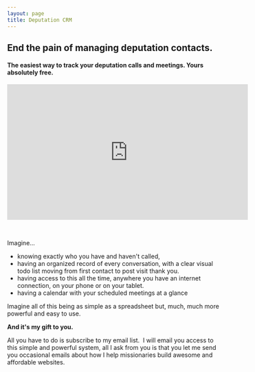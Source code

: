 ```yaml
---
layout: page
title: Deputation CRM
---
```



## End the pain of managing deputation contacts.

#### The easiest way to track your deputation calls and meetings. Yours absolutely free.

<iframe width="560" height="315" src="https://www.youtube.com/embed/s5KFnfuvxao" frameborder="0" allowfullscreen=""></iframe>

&nbsp;

Imagine…

* knowing exactly who you have and haven't called,&nbsp;
* having an organized record of every conversation, with a clear visual todo list moving from first contact to post visit thank you. &nbsp;
* having access to this all the time, anywhere you have an internet connection, on your phone or on your tablet.
* having a calendar with your scheduled meetings at a glance

Imagine all of this being as simple as a spreadsheet but, much, much more powerful and easy to use.

**And it's my gift to you.**

All you have to do is subscribe to my email list. &nbsp;I will email you access to this simple and powerful system, all I ask from you is that you let me send you occasional emails about how I help missionaries build awesome and affordable websites. &nbsp;

&nbsp;